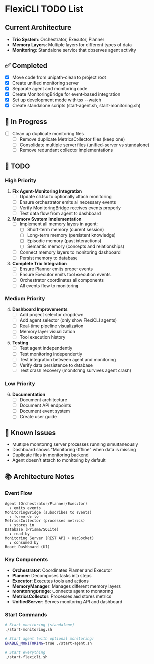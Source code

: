 # FlexiCLI TODO List

## Current Architecture
- **Trio System**: Orchestrator, Executor, Planner
- **Memory Layers**: Multiple layers for different types of data
- **Monitoring**: Standalone service that observes agent activity

## ✅ Completed
- [x] Move code from unipath-clean to project root
- [x] Create unified monitoring server
- [x] Separate agent and monitoring code
- [x] Create MonitoringBridge for event-based integration
- [x] Set up development mode with tsx --watch
- [x] Create standalone scripts (start-agent.sh, start-monitoring.sh)

## 🔧 In Progress
- [ ] Clean up duplicate monitoring files
  - [ ] Remove duplicate MetricsCollector files (keep one)
  - [ ] Consolidate multiple server files (unified-server vs standalone)
  - [ ] Remove redundant collector implementations

## 📝 TODO

### High Priority
1. **Fix Agent-Monitoring Integration**
   - [ ] Update cli.tsx to optionally attach monitoring
   - [ ] Ensure orchestrator emits all necessary events
   - [ ] Verify MonitoringBridge receives events properly
   - [ ] Test data flow from agent to dashboard

2. **Memory System Implementation**
   - [ ] Implement all memory layers in agent:
     - [ ] Short-term memory (current session)
     - [ ] Long-term memory (persistent knowledge)
     - [ ] Episodic memory (past interactions)
     - [ ] Semantic memory (concepts and relationships)
   - [ ] Connect memory layers to monitoring dashboard
   - [ ] Persist memory to database

3. **Complete Trio Integration**
   - [ ] Ensure Planner emits proper events
   - [ ] Ensure Executor emits tool execution events
   - [ ] Orchestrator coordinates all components
   - [ ] All events flow to monitoring

### Medium Priority
4. **Dashboard Improvements**
   - [ ] Add project selector dropdown
   - [ ] Add agent selector (only show FlexiCLI agents)
   - [ ] Real-time pipeline visualization
   - [ ] Memory layer visualization
   - [ ] Tool execution history

5. **Testing**
   - [ ] Test agent independently
   - [ ] Test monitoring independently
   - [ ] Test integration between agent and monitoring
   - [ ] Verify data persistence to database
   - [ ] Test crash recovery (monitoring survives agent crash)

### Low Priority
6. **Documentation**
   - [ ] Document architecture
   - [ ] Document API endpoints
   - [ ] Document event system
   - [ ] Create user guide

## 🐛 Known Issues
- Multiple monitoring server processes running simultaneously
- Dashboard shows "Monitoring Offline" when data is missing
- Duplicate files in monitoring backend
- Agent doesn't attach to monitoring by default

## 📚 Architecture Notes

### Event Flow
```
Agent (Orchestrator/Planner/Executor)
  ↓ emits events
MonitoringBridge (subscribes to events)
  ↓ forwards to
MetricsCollector (processes metrics)
  ↓ stores in
Database (Prisma/SQLite)
  ↓ read by
Monitoring Server (REST API + WebSocket)
  ↓ consumed by
React Dashboard (UI)
```

### Key Components
- **Orchestrator**: Coordinates Planner and Executor
- **Planner**: Decomposes tasks into steps
- **Executor**: Executes tools and actions
- **MemoryManager**: Manages different memory layers
- **MonitoringBridge**: Connects agent to monitoring
- **MetricsCollector**: Processes and stores metrics
- **UnifiedServer**: Serves monitoring API and dashboard

### Start Commands
```bash
# Start monitoring (standalone)
./start-monitoring.sh

# Start agent (with optional monitoring)
ENABLE_MONITORING=true ./start-agent.sh

# Start everything
./start-flexicli.sh
```